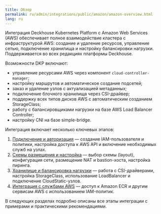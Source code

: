 ```yaml
---
title: Обзор
permalink: ru/admin/integrations/public/amazon/amazon-overview.html
lang: ru
---
```


Интеграция Deckhouse Kubernetes Platform с Amazon Web Services (AWS) обеспечивает полное взаимодействие кластера с инфраструктурой AWS: создание и удаление ресурсов, управление сетью, подключение хранилища и настройку балансировки нагрузки. Поддерживается во всех редакциях платформы Deckhouse.

Возможности DKP включают:

- управление ресурсами AWS через компонент `cloud-controller-manager`;
- настройку маршрутов и автоматическое создание подсетей;
- заказ и удаление узлов с актуализацией метаданных;
- подключение блочного хранилища через CSI-драйвер;
- поддержку всех типов дисков AWS с автоматическим созданием StorageClass;
- работу с балансировщиками нагрузки на базе AWS Load Balancer Controller;
- настройку CNI на базе simple-bridge.

Интеграция включает несколько ключевых этапов:

1. [Подключение и авторизация](./amazon-authorization.html) — создание IAM-пользователя и политики, настройка доступа к AWS API и включение необходимых служб на узлах.
1. [Схемы размещения и настройка](./amazon-layout.html) — выбор схемы (layout), конфигурация сети, размещение NAT и bastion-хоста, настройка пиринга.
1. [Хранилище и балансировка нагрузки](./amazon-storage.html) — работа с CSI-драйверами, настройка StorageClass, использование LoadBalancer и подключение CloudStatic-узлов.
1. [Интеграция с службами AWS](./amazon-services.html) — доступ к Amazon ECR и другим сервисам AWS с использованием IAM-политик.

В следующих разделах подробно описаны все этапы интеграции с примерами и практическими рекомендациями.
